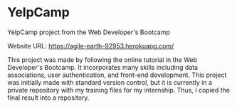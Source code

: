 # YelpCamp
YelpCamp project from the Web Developer's Bootcamp

Website URL: https://agile-earth-92953.herokuapp.com/

This project was made by following the online tutorial in the Web Developer's Bootcamp. It incorporates many skills including data associations, user authentication, and front-end development. This project was initially made with standard version control, but it is currently in a private repository with my training files for my internship. Thus, I copied the final result into a repository.
